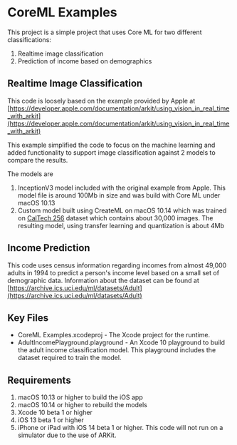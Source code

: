 #  CoreML Examples

This project is a simple project that uses Core ML for two different classifications:

1. Realtime image classification
2. Prediction of income based on demographics

## Realtime Image Classification
This code is loosely based on the example provided by Apple at [https://developer.apple.com/documentation/arkit/using_vision_in_real_time_with_arkit](https://developer.apple.com/documentation/arkit/using_vision_in_real_time_with_arkit)

This example simplified the code to focus on the machine learning and added functionality to support image classification against 2 models to compare the results.

The models are

1. InceptionV3 model included with the original example from Apple. This model file is around 100Mb in size and was build with Core ML under macOS 10.13
2. Custom model built using CreateML on macOS 10.14 which was trained on [CalTech 256](http://www.vision.caltech.edu/Image_Datasets/Caltech256/) dataset which contains about 30,000 images. The resulting model, using transfer learning and quantization is about 4Mb

## Income Prediction
This code uses census information regarding incomes from almost 49,000 adults in 1994 to predict a person's income level based on a small set of demographic data. Information about the dataset can be found at [https://archive.ics.uci.edu/ml/datasets/Adult](https://archive.ics.uci.edu/ml/datasets/Adult)

## Key Files

- CoreML Examples.xcodeproj - The Xcode project for the runtime.
- AdultIncomePlayground.playground - An Xcode 10 playground to build the adult income classification model. This playground includes the dataset required to train the model.

## Requirements

1. macOS 10.13 or higher to build the iOS app
2. macOS 10.14 or higher to rebuild the models
2. Xcode 10 beta 1 or higher
3. iOS 13 beta 1 or higher
4. iPhone or iPad with iOS 14 beta 1 or higher. This code will not run on a simulator due to the use of ARKit.





